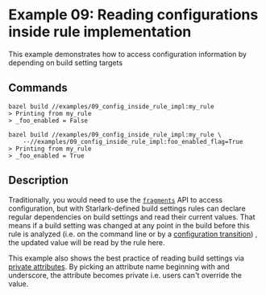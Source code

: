 # Example 09: Reading configurations inside rule implementation
This example demonstrates how to access configuration information
by depending on build setting targets

## Commands
```
bazel build //examples/09_config_inside_rule_impl:my_rule 
> Printing from my_rule
> _foo_enabled = False

bazel build //examples/09_config_inside_rule_impl:my_rule \
	--//examples/09_config_inside_rule_impl:foo_enabled_flag=True
> Printing from my_rule
> _foo_enabled = True
```

## Description
Traditionally, you would need to use the 
[`fragments`](https://docs.bazel.build/versions/master/skylark/rules.html#configuration-fragments)
API to access configuration, but with Starlark-defined build settings
rules can declare regular dependencies on build settings and read their
current values. That means if a build setting was changed at any point
in the build before this rule is analyzed (i.e. on the command line or
by a [configuration
transition](https://docs.bazel.build/versions/0.27.0/skylark/config.html#user-defined-transition))
, the updated value will be read by the rule here.

This example also shows the best practice of reading build settings via
[private attributes](https://docs.bazel.build/versions/master/skylark/rules.html#private-attributes-and-implicit-dependencies). By picking an attribute
name beginning with and underscore, the attribute becomes private i.e. users 
can't override the value.